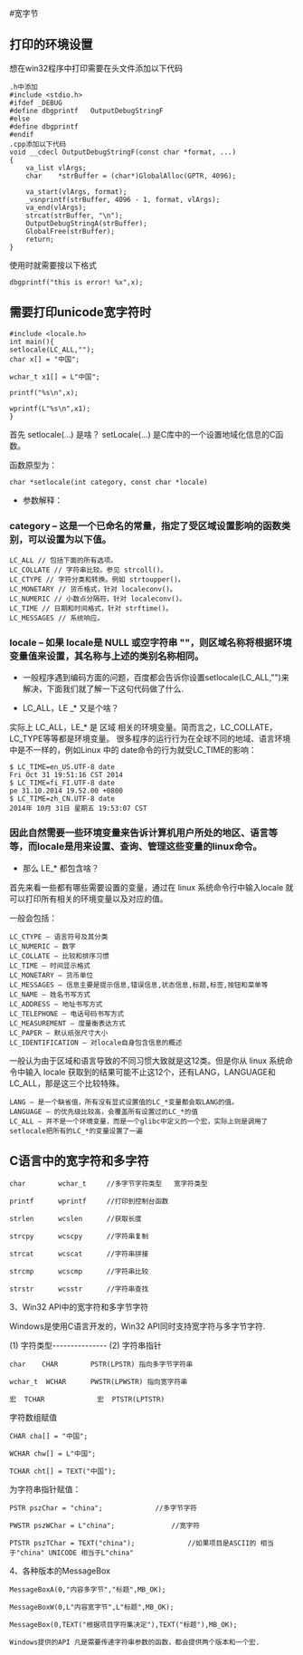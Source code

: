 #宽字节

## 打印的环境设置

想在win32程序中打印需要在头文件添加以下代码

	.h中添加
	#include <stdio.h>
	#ifdef _DEBUG  
	#define dbgprintf   OutputDebugStringF  
	#else  
	#define dbgprintf  
	#endif 
	.cpp添加以下代码
	void __cdecl OutputDebugStringF(const char *format, ...)  
	{  
	    va_list vlArgs;  
	    char    *strBuffer = (char*)GlobalAlloc(GPTR, 4096);  
	
	    va_start(vlArgs, format);  
	    _vsnprintf(strBuffer, 4096 - 1, format, vlArgs);  
	    va_end(vlArgs);  
	    strcat(strBuffer, "\n");  
	    OutputDebugStringA(strBuffer);  
	    GlobalFree(strBuffer);  
	    return;  
	}  


使用时就需要按以下格式

	dbgprintf("this is error! %x",x);

## 需要打印unicode宽字符时

	#include <locale.h>
	int main(){
	setlocale(LC_ALL,"");
	char x[] = "中国";						
							
	wchar_t x1[] = L"中国";						
							
	printf("%s\n",x);			
							
	wprintf(L"%s\n",x1);
	}


首先 setlocale(...) 是啥？
setLocale(...) 是C库中的一个设置地域化信息的C函数。

函数原型为：

	char *setlocale(int category, const char *locale)

* 参数解释：

### category – 这是一个已命名的常量，指定了受区域设置影响的函数类别，可以设置为以下值。

	LC_ALL // 包括下面的所有选项。
	LC_COLLATE // 字符串比较。参见 strcoll()。
	LC_CTYPE // 字符分类和转换。例如 strtoupper()。
	LC_MONETARY // 货币格式，针对 localeconv()。
	LC_NUMERIC // 小数点分隔符，针对 localeconv()。
	LC_TIME // 日期和时间格式，针对 strftime()。
	LC_MESSAGES // 系统响应。

### locale – 如果 locale是 NULL 或空字符串 ""，则区域名称将根据环境变量值来设置，其名称与上述的类别名称相同。

* 一般程序遇到编码方面的问题，百度都会告诉你设置setlocale(LC_ALL,"")来解决，下面我们就了解一下这句代码做了什么.


* LC_ALL，LE _* 又是个啥？

实际上 LC_ALL，LE_* 是 区域 相关的环境变量。简而言之，LC_COLLATE，LC_TYPE等等都是环境变量。
很多程序的运行行为在全球不同的地域、语言环境中是不一样的，例如Linux 中的 date命令的行为就受LC_TIME的影响：

	$ LC_TIME=en_US.UTF-8 date
	Fri Oct 31 19:51:16 CST 2014
	$ LC_TIME=fi_FI.UTF-8 date
	pe 31.10.2014 19.52.00 +0800
	$ LC_TIME=zh_CN.UTF-8 date
	2014年 10月 31日 星期五 19:53:07 CST

### 因此自然需要一些环境变量来告诉计算机用户所处的地区、语言等等，而locale是用来设置、查询、管理这些变量的linux命令。

* 那么 LE_* 都包含啥？

首先来看一些都有哪些需要设置的变量，通过在 linux 系统命令行中输入locale 就可以打印所有相关的环境变量以及对应的值。

一般会包括：

	LC_CTYPE – 语言符号及其分类
	LC_NUMERIC – 数字
	LC_COLLATE – 比较和排序习惯
	LC_TIME – 时间显示格式
	LC_MONETARY – 货币单位
	LC_MESSAGES – 信息主要是提示信息,错误信息,状态信息,标题,标签,按钮和菜单等
	LC_NAME – 姓名书写方式
	LC_ADDRESS – 地址书写方式
	LC_TELEPHONE – 电话号码书写方式
	LC_MEASUREMENT – 度量衡表达方式
	LC_PAPER – 默认纸张尺寸大小
	LC_IDENTIFICATION – 对locale自身包含信息的概述

一般认为由于区域和语言导致的不同习惯大致就是这12类。但是你从 linux 系统命令中输入 locale 获取到的结果可能不止这12个，还有LANG，LANGUAGE和LC_ALL，那是这三个比较特殊。

	LANG – 是一个缺省值，所有没有显式设置值的LC_*变量都会取LANG的值。
	LANGUAGE – 的优先级比较高，会覆盖所有设置过的LC_*的值
	LC_ALL – 并不是一个环境变量，而是一个glibc中定义的一个宏，实际上则是调用了setlocale把所有的LC_*的变量设置了一遍


## C语言中的宽字符和多字符							
							
							
	char		wchar_t		//多字节字符类型   宽字符类型			
								
	printf		wprintf		//打印到控制台函数			
								
	strlen		wcslen		//获取长度			
								
	strcpy		wcscpy		//字符串复制			
								
	strcat		wcscat		//字符串拼接			
								
	strcmp		wcscmp		//字符串比较			
								
	strstr		wcsstr		//字符串查找			

3、Win32 API中的宽字符和多字节字符				
				
Windows是使用C语言开发的，Win32 API同时支持宽字符与多字节字符.				
				
 (1) 字符类型--------------- (2) 字符串指针	
				
	char 	CHAR		PSTR(LPSTR) 指向多字节字符串	
					
	wchar_t  WCHAR		PWSTR(LPWSTR) 指向宽字符串	
					
	宏  TCHAR			 宏 	PTSTR(LPTSTR)
		 				
				
字符数组赋值				
				
	CHAR cha[] = "中国";				
					
	WCHAR chw[] = L"中国";				
					
	TCHAR cht[] = TEXT("中国");				
				
				
为字符串指针赋值：				
				
	PSTR pszChar = "china";				//多字节字符
					
	PWSTR pszWChar = L"china";				//宽字符
					
	PTSTR pszTChar = TEXT("china");				//如果项目是ASCII的 相当于"china" UNICODE 相当于L"china"
				
				
4、各种版本的MessageBox				
				
	MessageBoxA(0,"内容多字节","标题",MB_OK);				
					
	MessageBoxW(0,L"内容宽字节",L"标题",MB_OK);				
					
	MessageBox(0,TEXT("根据项目字符集决定"),TEXT("标题"),MB_OK);				
					
	Windows提供的API 凡是需要传递字符串参数的函数，都会提供两个版本和一个宏.				
